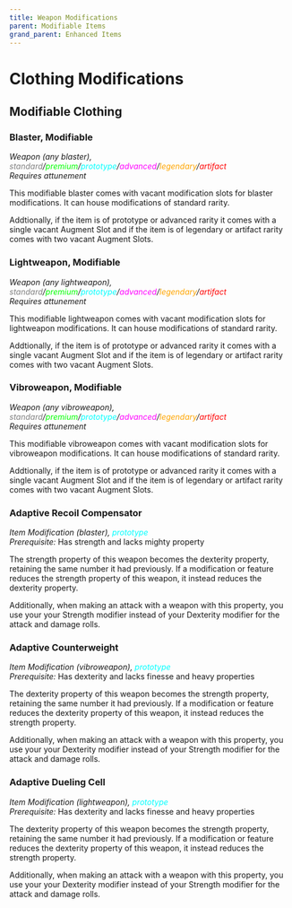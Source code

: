 ```yaml
---
title: Weapon Modifications
parent: Modifiable Items
grand_parent: Enhanced Items
---
```


# Clothing Modifications

## Modifiable Clothing

### Blaster, Modifiable
*Weapon (any blaster), <font style="color:gray">standard</font>/<font style="color:lime">premium</font>/<font style="color:cyan">prototype</font>/<font style="color:fuchsia">advanced</font>/<font style="color:orange">legendary</font>/<font style="color:red">artifact</font>*
<br> *Requires attunement*

This modifiable blaster comes with vacant modification slots for blaster modifications. It can house modifications of standard rarity.

Addtionally, if the item is of prototype or advanced rarity it comes with a single vacant Augment Slot and if the item is of legendary or artifact rarity comes with two vacant Augment Slots.

### Lightweapon, Modifiable
*Weapon (any lightweapon), <font style="color:gray">standard</font>/<font style="color:lime">premium</font>/<font style="color:cyan">prototype</font>/<font style="color:fuchsia">advanced</font>/<font style="color:orange">legendary</font>/<font style="color:red">artifact</font>*
<br> *Requires attunement*

This modifiable lightweapon comes with vacant modification slots for lightweapon modifications. It can house modifications of standard rarity.

Addtionally, if the item is of prototype or advanced rarity it comes with a single vacant Augment Slot and if the item is of legendary or artifact rarity comes with two vacant Augment Slots.

### Vibroweapon, Modifiable
*Weapon (any vibroweapon), <font style="color:gray">standard</font>/<font style="color:lime">premium</font>/<font style="color:cyan">prototype</font>/<font style="color:fuchsia">advanced</font>/<font style="color:orange">legendary</font>/<font style="color:red">artifact</font>*
<br> *Requires attunement*

This modifiable vibroweapon comes with vacant modification slots for vibroweapon modifications. It can house modifications of standard rarity.

Addtionally, if the item is of prototype or advanced rarity it comes with a single vacant Augment Slot and if the item is of legendary or artifact rarity comes with two vacant Augment Slots.

### Adaptive Recoil Compensator
*Item Modification (blaster), <font style="color:cyan">prototype</font>*
<br> *Prerequisite:* Has strength and lacks mighty property

The strength property of this weapon becomes the dexterity property, retaining the same number it had previously. If a modification or feature reduces the strength property of this weapon, it instead reduces the dexterity property.

Additionally, when making an attack with a weapon with this property, you use your your Strength modifier instead of your Dexterity modifier for the attack and damage rolls.

### Adaptive Counterweight
*Item Modification (vibroweapon), <font style="color:cyan">prototype</font>*
<br> *Prerequisite:* Has dexterity and lacks finesse and heavy properties

The dexterity property of this weapon becomes the strength property, retaining the same number it had previously. If a modification or feature reduces the dexterity property of this weapon, it instead reduces the strength property.

Additionally, when making an attack with a weapon with this property, you use your your Dexterity modifier instead of your Strength modifier for the attack and damage rolls.

### Adaptive Dueling Cell
*Item Modification (lightweapon), <font style="color:cyan">prototype</font>*
<br> *Prerequisite:* Has dexterity and lacks finesse and heavy properties

The dexterity property of this weapon becomes the strength property, retaining the same number it had previously. If a modification or feature reduces the dexterity property of this weapon, it instead reduces the strength property.

Additionally, when making an attack with a weapon with this property, you use your your Dexterity modifier instead of your Strength modifier for the attack and damage rolls.